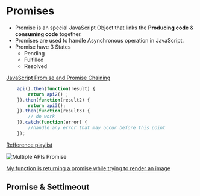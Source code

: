 
# Promises


- Promise is an special JavaScript Object that links the **Producing code** & **consuming code** together.
- Promises are used to handle Asynchronous operation in JavaScript.
- Promise have 3 States 
    - Pending
    - Fulfilled 
    - Resolved

[JavaScript Promise and Promise Chaining](https://www.programiz.com/javascript/promise)

```javascript
    api().then(function(result) {
        return api2() ;
    }).then(function(result2) {
        return api3();
    }).then(function(result3) {
        // do work
    }).catch(function(error) {
        //handle any error that may occur before this point 
    });
```

[Refference playlist](https://youtube.com/playlist?list=PLRqwX-V7Uu6bKLPQvPRNNE65kBL62mVfx)

![Multiple APIs Promise](https://user-images.githubusercontent.com/85479513/212835510-4cae862a-8841-4440-ab9d-29c019f4f8f8.png)
 
[My function is returning a promise while trying to render an image](https://stackoverflow.com/questions/67234111/my-function-is-returning-a-promise-while-trying-to-render-an-image)


## Promise & Settimeout